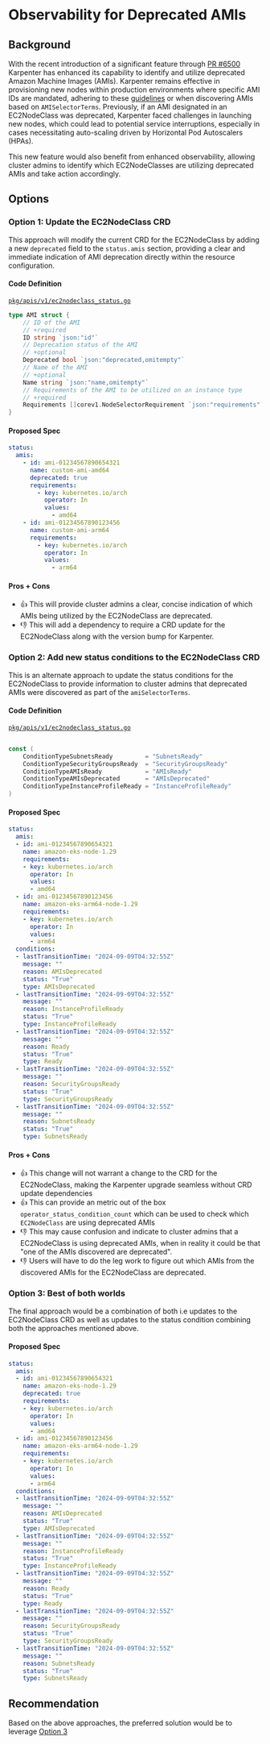 # Observability for Deprecated AMIs

## Background

With the recent introduction of a significant feature through [PR #6500](https://github.com/aws/karpenter-provider-aws/pull/6500) Karpenter has enhanced its capability to identify and utilize deprecated Amazon Machine Images (AMIs). Karpenter remains effective in provisioning new nodes within production environments where specific AMI IDs are mandated, adhering to these [guidelines](https://karpenter.sh/docs/tasks/managing-amis/#option-2-lock-down-which-amis-are-selected) or when discovering AMIs based on `AMISelectorTerms`. Previously, if an AMI designated in an EC2NodeClass was deprecated, Karpenter faced challenges in launching new nodes, which could lead to potential service interruptions, especially in cases necessitating auto-scaling driven by Horizontal Pod Autoscalers (HPAs).

This new feature would also benefit from enhanced observability, allowing cluster admins to identify which EC2NodeClasses are utilizing deprecated AMIs and take action accordingly.

## Options

### Option 1: Update the EC2NodeClass CRD

This approach will modify the current CRD for the EC2NodeClass by adding a new `deprecated` field to the `status.amis` section, providing a clear and immediate indication of AMI deprecation directly within the resource configuration.

#### Code Definition

[`pkg/apis/v1/ec2nodeclass_status.go`](../pkg/apis/v1/ec2nodeclass_status.go#L53)

```go
type AMI struct {
    // ID of the AMI
    // +required
    ID string `json:"id"`
    // Deprecation status of the AMI
    // +optional
    Deprecated bool `json:"deprecated,omitempty"`
    // Name of the AMI
    // +optional
    Name string `json:"name,omitempty"`
    // Requirements of the AMI to be utilized on an instance type
    // +required
    Requirements []corev1.NodeSelectorRequirement `json:"requirements"`
}
```

#### Proposed Spec

``` yaml
status:
  amis:
    - id: ami-01234567890654321
      name: custom-ami-amd64
      deprecated: true
      requirements:
        - key: kubernetes.io/arch
          operator: In
          values:
            - amd64
    - id: ami-01234567890123456
      name: custom-ami-arm64
      requirements:
        - key: kubernetes.io/arch
          operator: In
          values:
            - arm64
```

#### Pros + Cons

* 👍 This will provide cluster admins a clear, concise indication of which AMIs being utilized by the EC2NodeClass are deprecated.
* 👎 This will add a dependency to require a CRD update for the EC2NodeClass along with the version bump for Karpenter.

### Option 2: Add new status conditions to the EC2NodeClass CRD

This is an alternate approach to update the status conditions for the EC2NodeClass to provide information to cluster admins that deprecated AMIs were discovered as part of the `amiSelectorTerms`.

#### Code Definition

[`pkg/apis/v1/ec2nodeclass_status.go`](../pkg/apis/v1/ec2nodeclass_status.go#L22)

``` go

const (
    ConditionTypeSubnetsReady         = "SubnetsReady"
    ConditionTypeSecurityGroupsReady  = "SecurityGroupsReady"
    ConditionTypeAMIsReady            = "AMIsReady"
    ConditionTypeAMIsDeprecated       = "AMIsDeprecated"
    ConditionTypeInstanceProfileReady = "InstanceProfileReady"
)

```

#### Proposed Spec

``` yaml
status:
  amis:
  - id: ami-01234567890654321
    name: amazon-eks-node-1.29
    requirements:
    - key: kubernetes.io/arch
      operator: In
      values:
      - amd64
  - id: ami-01234567890123456
    name: amazon-eks-arm64-node-1.29
    requirements:
    - key: kubernetes.io/arch
      operator: In
      values:
      - arm64
  conditions:
  - lastTransitionTime: "2024-09-09T04:32:55Z"
    message: ""
    reason: AMIsDeprecated
    status: "True"
    type: AMIsDeprecated
  - lastTransitionTime: "2024-09-09T04:32:55Z"
    message: ""
    reason: InstanceProfileReady
    status: "True"
    type: InstanceProfileReady
  - lastTransitionTime: "2024-09-09T04:32:55Z"
    message: ""
    reason: Ready
    status: "True"
    type: Ready
  - lastTransitionTime: "2024-09-09T04:32:55Z"
    message: ""
    reason: SecurityGroupsReady
    status: "True"
    type: SecurityGroupsReady
  - lastTransitionTime: "2024-09-09T04:32:55Z"
    message: ""
    reason: SubnetsReady
    status: "True"
    type: SubnetsReady
```

#### Pros + Cons

* 👍 This change will not warrant a change to the CRD for the EC2NodeClass, making the Karpenter upgrade seamless without CRD update dependencies
* 👍 This can provide an metric out of the box `operator_status_condition_count` which can be used to check which `EC2NodeClass` are using deprecated AMIs
* 👎 This may cause confusion and indicate to cluster admins that a EC2NodeClass is using deprecated AMIs, when in reality it could be that "one of the AMIs discovered are deprecated".
* 👎 Users will have to do the leg work to figure out which AMIs from the discovered AMIs for the EC2NodeClass are deprecated.


### Option 3: Best of both worlds

The final approach would be a combination of both i.e updates to the EC2NodeClass CRD as well as updates to the status condition combining both the approaches mentioned above.

#### Proposed Spec

``` yaml
status:
  amis:
  - id: ami-01234567890654321
    name: amazon-eks-node-1.29
    deprecated: true
    requirements:
    - key: kubernetes.io/arch
      operator: In
      values:
      - amd64
  - id: ami-01234567890123456
    name: amazon-eks-arm64-node-1.29
    requirements:
    - key: kubernetes.io/arch
      operator: In
      values:
      - arm64
  conditions:
  - lastTransitionTime: "2024-09-09T04:32:55Z"
    message: ""
    reason: AMIsDeprecated
    status: "True"
    type: AMIsDeprecated
  - lastTransitionTime: "2024-09-09T04:32:55Z"
    message: ""
    reason: InstanceProfileReady
    status: "True"
    type: InstanceProfileReady
  - lastTransitionTime: "2024-09-09T04:32:55Z"
    message: ""
    reason: Ready
    status: "True"
    type: Ready
  - lastTransitionTime: "2024-09-09T04:32:55Z"
    message: ""
    reason: SecurityGroupsReady
    status: "True"
    type: SecurityGroupsReady
  - lastTransitionTime: "2024-09-09T04:32:55Z"
    message: ""
    reason: SubnetsReady
    status: "True"
    type: SubnetsReady
```

## Recommendation

Based on the above approaches, the preferred solution would be to leverage [Option 3](#option-3-best-of-both-worlds)
